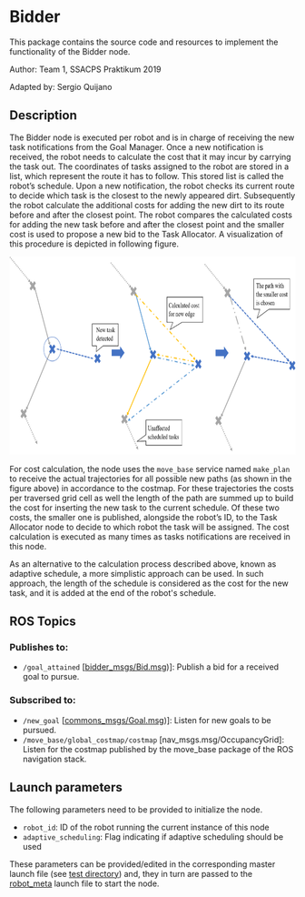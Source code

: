 # Bidder
This package contains the source code and resources to implement the functionality of the Bidder node.

Author: Team 1, SSACPS Praktikum 2019

Adapted by: Sergio Quijano

## Description
The Bidder node is executed per robot and is in charge of receiving the new task notifications from the Goal Manager. Once a new notification is received, the robot needs to calculate the cost that it may incur by carrying the task out. The coordinates of tasks assigned to the robot are stored in a list, which represent the route it has to follow. This stored list is called the robot’s schedule. Upon a new notification, the robot checks its current route to decide which task is the closest to the newly appeared dirt. Subsequently the robot calculate the additional costs for adding the new dirt to its route before and after the closest point. The robot compares the calculated costs for adding the new task before and after the closest point and the smaller cost is used to propose a new bid to the Task Allocator. A visualization of this procedure is depicted in following figure.


<img src="ros/documentation_resources/cost_calculation.png" alt="Task's cost calculation" width="697" height="348" /> 

For cost calculation, the node uses the `move_base` service named `make_plan` to receive the actual trajectories for all possible new paths (as shown in the figure above) in accordance to the costmap. For these trajectories the costs per traversed grid cell as well the length of the path are summed up to build the cost for inserting the new task to the current schedule. Of these two costs, the smaller one is published, alongside the robot’s ID, to the Task Allocator node to decide to which robot the task will be assigned. The cost calculation is executed as many times as tasks notifications are received in this node.

As an alternative to the calculation process described above, known as adaptive schedule, a more simplistic approach can be used. In such approach, the length of the schedule is considered as the cost for the new task, and it is added at the end of the robot's schedule.

## ROS Topics
### Publishes to:
* `/goal_attained` [[bidder_msgs/Bid.msg](ros/src/bidder_msgs/msg/Bid.msg))]: Publish a bid for a received goal to pursue.

### Subscribed to:
* `/new_goal` [[commons_msgs/Goal.msg](ros/src/commons_msgs/msg/Goal.msg))]: Listen for new goals to be pursued.
* `/move_base/global_costmap/costmap` [nav_msgs.msg/OccupancyGrid]: Listen for the costmap published by the move_base package of the ROS navigation stack.

## Launch parameters
The following parameters need to be provided to initialize the node.  
* `robot_id`: ID of the robot running the current instance of this node
* `adaptive_scheduling`: Flag indicating if adaptive scheduling should be used

These parameters can be provided/edited in the corresponding master launch file (see [test directory](ros/test)) and, they in turn are passed to the [robot_meta](ros/src/robot_meta/launch/robot_meta.launch) launch file to start the node.

